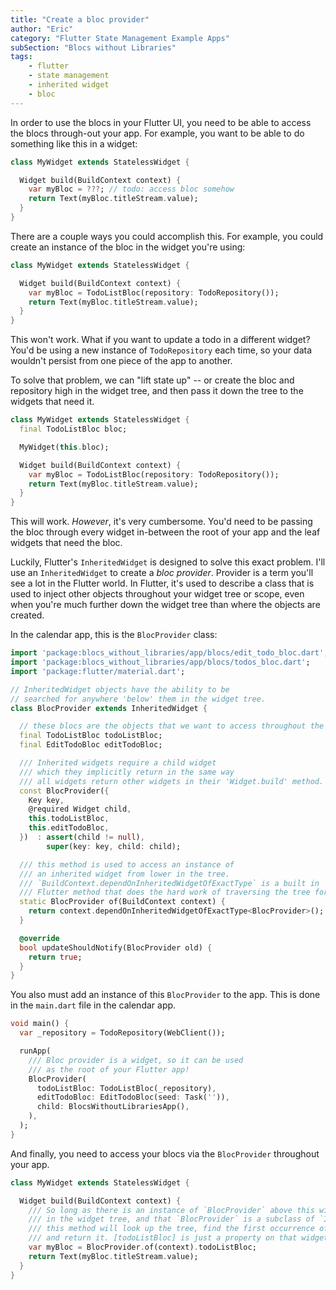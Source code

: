 ```yaml
---
title: "Create a bloc provider"
author: "Eric"
category: "Flutter State Management Example Apps"
subSection: "Blocs without Libraries"
tags:
    - flutter
    - state management
    - inherited widget
    - bloc
---
```


In order to use the blocs in your Flutter UI, you need to be able to access the blocs through-out your app. For example, you want to be able to do something like this in a widget:

```dart
class MyWidget extends StatelessWidget {

  Widget build(BuildContext context) {
    var myBloc = ???; // todo: access bloc somehow
    return Text(myBloc.titleStream.value);
  }
}
```

There are a couple ways you could accomplish this. For example, you could create an instance of the bloc in the widget you're using:

```dart
class MyWidget extends StatelessWidget {

  Widget build(BuildContext context) {
    var myBloc = TodoListBloc(repository: TodoRepository());
    return Text(myBloc.titleStream.value);
  }
}
```

This won't work. What if you want to update a todo in a different widget? You'd be using a new instance of `TodoRepository` each time, so your data wouldn't persist from one piece of the app to another. 

To solve that problem, we can "lift state up" -- or create the bloc and repository high in the widget tree, and then pass it down the tree to the widgets that need it.

```dart
class MyWidget extends StatelessWidget {
  final TodoListBloc bloc;

  MyWidget(this.bloc);

  Widget build(BuildContext context) {
    var myBloc = TodoListBloc(repository: TodoRepository());
    return Text(myBloc.titleStream.value);
  }
}
```

This will work. *However*, it's very cumbersome. You'd need to be passing the bloc through every widget in-between the root of your app and the leaf widgets that need the bloc. 

Luckily, Flutter's `InheritedWidget` is designed to solve this exact problem. I'll use an `InheritedWidget` to create a _bloc provider_. Provider is a term you'll see a lot in the Flutter world. In Flutter, it's used to describe a class that is used to inject other objects throughout your widget tree or scope, even when you're much further down the widget tree than where the objects are created. 

In the calendar app, this is the `BlocProvider` class:

```dart
import 'package:blocs_without_libraries/app/blocs/edit_todo_bloc.dart';
import 'package:blocs_without_libraries/app/blocs/todos_bloc.dart';
import 'package:flutter/material.dart';

// InheritedWidget objects have the ability to be
// searched for anywhere 'below' them in the widget tree.
class BlocProvider extends InheritedWidget {

  // these blocs are the objects that we want to access throughout the app
  final TodoListBloc todoListBloc;
  final EditTodoBloc editTodoBloc;

  /// Inherited widgets require a child widget
  /// which they implicitly return in the same way
  /// all widgets return other widgets in their 'Widget.build' method.
  const BlocProvider({
    Key key,
    @required Widget child,
    this.todoListBloc,
    this.editTodoBloc,
  })  : assert(child != null),
        super(key: key, child: child);

  /// this method is used to access an instance of
  /// an inherited widget from lower in the tree.
  /// `BuildContext.dependOnInheritedWidgetOfExactType` is a built in
  /// Flutter method that does the hard work of traversing the tree for you
  static BlocProvider of(BuildContext context) {
    return context.dependOnInheritedWidgetOfExactType<BlocProvider>();
  }

  @override
  bool updateShouldNotify(BlocProvider old) {
    return true;
  }
}
```

You also must add an instance of this `BlocProvider` to the app. This is done in the `main.dart` file in the calendar app.

```dart
void main() {
  var _repository = TodoRepository(WebClient());

  runApp(
    /// Bloc provider is a widget, so it can be used
    /// as the root of your Flutter app!
    BlocProvider(
      todoListBloc: TodoListBloc(_repository),
      editTodoBloc: EditTodoBloc(seed: Task('')),
      child: BlocsWithoutLibrariesApp(),
    ),
  );
}
```

And finally, you need to access your blocs via the `BlocProvider` throughout your app.

```dart
class MyWidget extends StatelessWidget {

  Widget build(BuildContext context) {
    /// So long as there is an instance of `BlocProvider` above this widget
    /// in the widget tree, and that `BlocProvider` is a subclass of `InheritedWidget`
    /// this method will look up the tree, find the first occurrence of this widget
    /// and return it. [todoListBloc] is just a property on that widget.
    var myBloc = BlocProvider.of(context).todoListBloc;
    return Text(myBloc.titleStream.value);
  }
}
```

